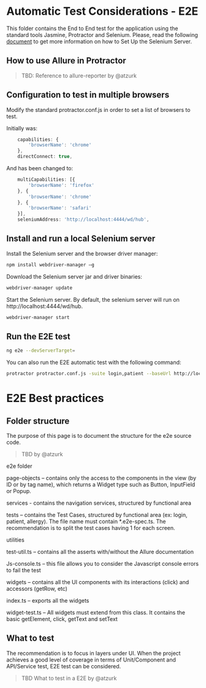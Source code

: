 # Automatic Test Considerations - E2E #

This folder contains the End to End test for the application using the standard tools Jasmine, Protractor and Selenium. Please, read the following [document][serversetup] to get more information on how to Set Up the Selenium Server.

## How to use Allure in Protractor

> TBD: Reference to allure-reporter by @atzurk

## Configuration to test in multiple browsers

Modify the standard protractor.conf.js in order to set a list of browsers to test.

Initially was:

```javascript
    capabilities: {
        'browserName': 'chrome'
    },
    directConnect: true,
```

And has been changed to:

```javascript
    multiCapabilities: [{
        'browserName': 'firefox'
    }, {
        'browserName': 'chrome'
    }, {
        'browserName': 'safari'
    }],
    seleniumAddress: 'http://localhost:4444/wd/hub',
```

## Install and run a local Selenium server

Install the Selenium server and the browser driver manager:

```bash
npm install webdriver-manager –g
```

Download the Selenium server jar and driver binaries:

```bash
webdriver-manager update
```

Start the Selenium server. By default, the selenium server will run on http://localhost:4444/wd/hub.

```bash
webdriver-manager start
```

## Run the E2E test

```bash
ng e2e --devServerTarget=
```

You can also run the E2E automatic test with the following command:
```bash
protractor protractor.conf.js -suite login,patient --baseUrl http://localhost:4200 --params.login.password=Systelab --params.login.user=Systelab
```

# E2E Best practices

## Folder structure
The purpose of this page is to document the structure for the e2e source code.

> TBD by @atzurk

e2e folder

page-objects – contains only the access to the components in the view (by ID or by tag name), which returns a Widget type such as Button, InputField or Popup.

services - contains the navigation services, structured by functional area

tests – contains the Test Cases, structured by functional area (ex: login, patient, allergy). The file name must contain *.e2e-spec.ts. The recommendation is to split the test cases having 1 for each screen.

utilities

test-util.ts – contains all the asserts with/without the Allure documentation

Js-console.ts – this file allows you to consider the Javascript console errors to fail the test

widgets – contains all the UI components with its interactions (click) and accessors (getRow, etc)

index.ts – exports all the widgets

widget-test.ts – All widgets must extend from this class. It contains the basic getElement, click, getText and setText

## What to test

The recommendation is to focus in layers under UI. When the project achieves a good level of coverage in terms of Unit/Component and API/Service test, E2E test can be considered.

> TBD What to test in a E2E by @atzurk

[serversetup]: https://github.com/angular/protractor/blob/master/docs/server-setup.md

